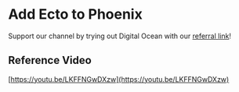 # Add Ecto to Phoenix

Support our channel by trying out Digital Ocean with our [referral link](https://m.do.co/c/b880985e5d50)!

## Reference Video

[https://youtu.be/LKFFNGwDXzw](https://youtu.be/LKFFNGwDXzw)